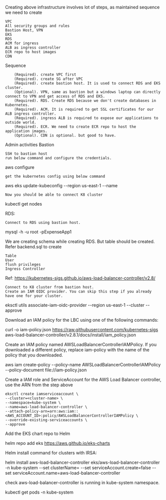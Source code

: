 Creating above infrastructure involves lot of steps, as maintained sequence we need to create

    VPC
    All security groups and rules
    Bastion Host, VPN
    EKS
    RDS
    ACM for ingress
    ALB as ingress controller
    ECR repo to host images
    CDN
Sequence

        (Required). create VPC first
        (Required). create SG after VPC
        (Required). create bastion host. It is used to connect RDS and EKS cluster.
        (Optional). VPN, same as bastion but a windows laptop can directly connect to VPN and get access of RDS and EKS.
        (Required). RDS. Create RDS because we don't create databases in Kubernetes.
        (Required). ACM. It is required to get SSL certificates for our ALB ingress controller.
        (Required). ingress ALB is required to expose our applications to outside world.
        (Required). ECR. We need to create ECR repo to host the application images.
        (Optional). CDN is optional. but good to have.
Admin activities
Bastion

    SSH to bastion host
    run below command and configure the credentials.

aws configure

    get the kubernetes config using below command

aws eks update-kubeconfig --region us-east-1 --name <YOUR-CLUSTER-NAME>

    Now you should be able to connect K8 cluster

kubectl get nodes

RDS:

    Connect to RDS using bastion host.

mysql -h <DB-R53-ADRESS> -u root -pExpenseApp1

We are creating schema while creating RDS. But table should be created.
Refer backend.sql to create

    Table
    User
    flush privileges
    Ingress Controller

Ref: https://kubernetes-sigs.github.io/aws-load-balancer-controller/v2.8/

    Connect to K8 cluster from bastion host.
    Create an IAM OIDC provider. You can skip this step if you already have one for your cluster.

eksctl utils associate-iam-oidc-provider --region us-east-1 --cluster <your-cluster-name> --approve

Download an IAM policy for the LBC using one of the following commands:

curl -o iam-policy.json https://raw.githubusercontent.com/kubernetes-sigs aws-load-balancer-controller/v2.8.1/docs/install/iam_policy.json

Create an IAM policy named AWSLoadBalancerControllerIAMPolicy. If you downloaded a different policy, replace iam-policy with the name of the policy that you downloaded.

aws iam create-policy --policy-name AWSLoadBalancerControllerIAMPolicy --policy-document file://iam-policy.json

Create a IAM role and ServiceAccount for the AWS Load Balancer controller, use the ARN from the step above

    eksctl create iamserviceaccount \
    --cluster=<cluster-name> \
    --namespace=kube-system \
    --name=aws-load-balancer-controller \
    --attach-policy-arn=arn:aws:iam::<AWS_ACCOUNT_ID>:policy/AWSLoadBalancerControllerIAMPolicy \
    --override-existing-serviceaccounts \
    --approve

Add the EKS chart repo to Helm

helm repo add eks https://aws.github.io/eks-charts

Helm install command for clusters with IRSA:

helm install aws-load-balancer-controller eks/aws-load-balancer-controller -n kube-system --set clusterName=<cluster-name> --set serviceAccount.create=false --set serviceAccount.name=aws-load-balancer-controller

check aws-load-balancer-controller is running in kube-system namespace.

kubectl get pods -n kube-system